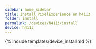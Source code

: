 ```yaml
---
sidebar: home_sidebar
title: Install PixelExperience on h4113
folder: install
permalink: /devices/h4113/install
device: h4113
---
```

{% include templates/device_install.md %}
